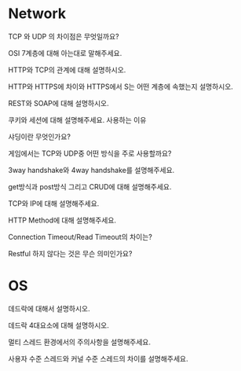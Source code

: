 # Network

TCP 와 UDP 의 차이점은 무엇일까요?

OSI 7계층에 대해 아는대로 말해주세요.

HTTP와 TCP의 관계에 대해 설명하시오.

HTTP와 HTTPS에 차이와 HTTPS에서 S는 어떤 계층에 속했는지 설명하시오.

REST와 SOAP에 대해 설명하시오.

쿠키와 세션에 대해 설명해주세요. 사용하는 이유

샤딩이란 무엇인가요?

게임에서는 TCP와 UDP중 어떤 방식을 주로 사용할까요?

3way handshake와 4way handshake를 설명해주세요.

get방식과 post방식 그리고 CRUD에 대해 설명해주세요.

TCP와 IP에 대해 설명해주세요.

HTTP Method에 대해 설명해주세요.

Connection Timeout/Read Timeout의 차이는?

Restful 하지 않다는 것은 무슨 의미인가요?

# OS

데드락에 대해서 설명하시오.

데드락 4대요소에 대해 설명하시오.

멀티 스레드 환경에서의 주의사항을 설명해주세요.

사용자 수준 스레드와 커널 수준 스레드의 차이를 설명해주세요.